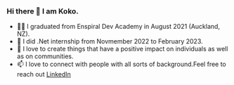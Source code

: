 ### Hi there 👋 I am Koko.
- 👩‍🎓 I graduated from Enspiral Dev Academy in August 2021 (Auckland, NZ).
- 🌱 I did .Net internship from Novmember 2022 to February 2023.
- 💖 I love to create things that have a positive impact on individuals as well as on communities.
- 📫 I love to connect with people with all sorts of background.Feel free to reach out [LinkedIn](https://www.linkedin.com/in/koko-ono-826182218/)
<!-- **kokoaono/kokoaono** is a ✨ _special_ ✨ repository because its `README.md` (this file) appears on your GitHub profile. -->
